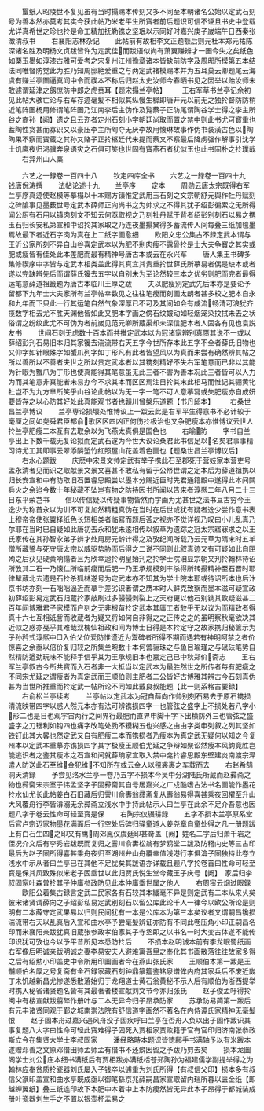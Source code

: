 <!-- { "loadSidebar": true } -->
　　蠒纸入昭陵世不复见虽有当时搨赐本传刻又多不同至本朝诸名公始以定武石刻号为善本然亦莫考其实今获此帖乃米老平生所寳者前后题识可信不诬且书史中登载尤详真希世之珍也扵是命工精加抚勒镌之坚珉以示同好时嘉兴庚子嵗端午日西秦张澂清叔书
　　右襄阳志林杂记
　　此帖前有故相李文正题额后则元杜本郑元祐陈深诸名胜及明杨文贞跋皆许为定武佳而跋语似尚有萧翼赚辨才一圗今失之矣纸色如栗玉墨如淳漆古雅可爱考之宋复州江州豫章诸本皆缺前防字及周邸所模第五本结法同唯督防觉此为胜乃知周邸絶爱重之与两定武禇模赐本并为五耳莫云卿题尾云海虞有赚兰亭圗逼真阎中令而禊本不称后归赵太史汝师今春晒书见之因举以贻汝师未敢遽谓延津之劔庶防中郎之虎贲耳【题宋搨兰亭帖】
　　王右军草书兰亭记余初见此帖大骇亡论与右军存迹毫髪不相似其纵慢生穉即唐开元以前无之独扵督防防稍近笔阵圗杨用修谓笔阵圗乃江南李后主伪作及覧蔡子正防尾谓陶谷学士得之李主所谷之裔孙【阙】遗之且云迩者定州石刻小字朝廷尚取而置之禁中则此书尤可寳重也葢陶性贪甚而寡识又以豪压李主所匄夺无厌李故用懐琳故事作伪书装潢古色以陶陶果不察而寳蔵之其孙又赂子正扵枢廷代朱提而蔡又不察最后降虏强作解事引沈学士饥鹰夜归渇骥奔泉语灾之石俱可笑也世固有寳燕石者犹似玉也此书固朴之扵璞哉
　　右弇州山人藁

　　六艺之一録卷一百四十八
　　钦定四库全书
　　六艺之一録卷一百四十九　　钱唐倪涛撰
　　法帖论述十九
　　兰亭序
　　定本
　　周勋云唐太宗既得右军兰亭序真迹使赵模等摹榻以十本赐方镇惟定武用玉石刻之文宗朝舒元舆作牡丹赋刻之碑隂事见墨薮世号定武本薛师正向尚书之为帅求之不得其犹子绍彭徧索之无所得闻公厨有石用以镇肉刻文不知云何亟取视之乃刻牡丹赋于背者绍彭别刻石以易之携玉石归长安私第宣和中诏扵其家取之乃连夜墨搨兾得多蓄流传人间每叠三纸加氊墨焉故最下者近石字肉为真在上二纸字画愈细
　　欧阳文忠公集古不録定武本谓与王沂公家所刻不异自山谷喜定武本以为肥不剰肉瘦不露骨扵是士大夫争寳之其实或肥或瘦皆有佳处此本差肥而最有精神号唐古本或云在永兴军
　　唐人集王书碑多集修禊序中字皆与定武本相类盖此得其真宜其贵重扵世薛氏所摹易者偶是缺本或者遂以完缺辨先后而谓薛氏镵去五字以自别未为至论然较三本之优劣则肥而完者最得运笔意薛道祖籖题为唐古本临川王厚之跋
　　夫以肥瘦别定武先后本亦是要论予留都下九年士大夫家所有兰亭帖幸数见之往往笔瘦而刻画太朗者甚多校之肥本自永和九年而下只此一行其运笔自然气象深厚已不可及其间如会有咸流畅清可浪犹齐揽数字相去尤不胜天渊他皆如此又肥本字画之傍石纹皴动如轻烟笼染抆拭未去之状俗谓之纷纹此尤不可伪为者前嵗见范元卿所蔵渠却未深信肥本者人固各有见也袁説友书
　　世间石刻无虑数十百本而共推定武本以为冠诸家辨别真赝其说不一或以薛绍彭刋石易旧本归其家镵去湍流带右天五字今世所存本此五字不全者薛氏旧物也又仰字如针眼殊字如蟹爪列字如丁形凡有此者皆望风以为真而未尝有确然辨其帖之所以善所以不善者夫世之所以贵定武本者以其镌刻精好不失右军笔意而已非以其能为针眼为蟹爪为丁形也使真能得其笔意虽无此三者不害为善本况此三者皆可以人力为而其笔意非真能者未易办今不求其本而区区焉注目扵其末此相马而惟记其骊黄牝牡岂不为九方臯所笑乎山谷论此帖以为无一字一笔不可人意摹冩或失肥瘦亦自成妍要皆存之以心防其好处此真能观书者也贑川曾槃乐道题【书丹邱本】
　　右桑世昌兰亭博议
　　兰亭専论损壊处惟博议上一跋云此是右军平生得意书不必计较于毫厘之间如尧舜君臣都俞歌区区四凶正何伤扵极治也又争肥瘦本亦惟愽议云世人扵兰亭肥瘦二本互有去取余以为飞燕太真俱是国色也
　　右喻防
　　字书自兰亭出上下数千载无复论拟而定武石遂为今世大议论桑君此书信足以名矣君事事精习诗尤工其即事云翠添隣堑竹红照屋山花盖着色画也【题桑世昌兰亭博议后】
　　右水心题跋
　　庆厯中宋景文帅定武有举子携此石至郡死于营妓家本营吏号孟永清者见而识之取献景文景文喜甚不敢私有留于公帑世谓之定本后为薛道祖携以归长安宣和中有防取旧石置睿思殿尝以墨本分赐近臣时先君通籍殿中遂得此本间闗兵火之余迨今数十年秘藏不坠岂有物之防持因书所闻以告来者淳熈二年八月二十三日东平荣芑书
　　信以传信疑以传疑事物皆然而字画为尤甚世之法书亘古穷今王逸少为称首永以为训不可复加然精粗真伪在当时在后世或犹有疑者逸少尝作意书表上穆帝帝使张翼择纸色长短相类者临冩而题后荅之视亦不觉详视乃叹曰小儿乱真乃尔耶在当时巳自疑如此唐初去永和犹未逺相传以叙草为遗踪之冠太宗寤寐求之以王氏家传在其孙智永弟子辨才处用房元龄计得之及攷纪闻所载乃云元草为隋末时五羊僧所藏誓与死守唐太宗以威驱势胁而后得之二说不同则此叙真迹又有可疑如此自匣殉之后获见硬黄响搨者且为欣幸迨扵明皇始刋之扵学士院洎显宗朝又刋扵翰林待诏所攷其二石一乃懐仁所临前瘦而后肥一乃王承规模刻丰杀得所转搨精神至石晋时耶律辇蔵北去遗是石扵杀狐林遂号为定武本亦不知其为学士院本耶或待诏所本也后汴京书坊亦刻一石咄咄逼近而摹手差劣识者谓之赝本时人鲜克致察而墨本滋可疑宣政初薛绍彭易定武石归蔵扵家敲刷过多骎骎剥裂上之天府更以他石别镌其致疑滋甚二百年间博雅君子家模而户刻之无非根苗扵定武本其庸工者駮乎无以议为而精致者得真十六七互相诋訾而收蔵者为疑又将如何自非得之之正传之之的虽明察秋毫欲决其近似之惑亦戞乎其难哉双槐仙祖政和间为博士日得是本扵定守之故家携归秘箧示为子孙矜式淳熈中□入伯父位爱防惟谨近为鬻碑者所得不期而遇若有神明呵禁之者价惊喜之余亟以倍价复归较之所集兰畹数十本何啻骊珠之与鱼目瑜瑾之与碔砆笔势自然精防遒劲玩味不能释手信乎其为王承规旧本也嘉定己巳中秋郑价斋志
　　王右军兰亭叙古今所共寳而入石者非一大抵当以定武本为最胜然世之所传者每有肥瘦之不同宋尤延之谓瘦者为真定武而王顺伯则主肥者二公皆好古博雅其辨古今石刻真伪甚为当世所推重而扵定武一帖所论不同如此戴良叔能题【此一则系格古要録】
　　右俞松兰亭续考
　　兰亭帖以定武本为冠自薛向作帅别刻石易去于原石镌损清流映带四字以惑人然元本亦有法可辨镌损四字一也管弦之盛字上不损处若八字小形二也是日也观宇宙两行之间界行最肥而直界申脚十字下出横防外三也管弦之盛盛字之刀锯利如钩四也痛字改笔处劲不糢糊五也兴感之由由字类申列叙之列其坚如铁钉此其大畧也然定武又自有肥瘦二本而镌损者乃瘦本为真定武无疑何以知之今复州本以定武本重摹亦镌损四字其字极瘦王顺伯尤延之争辩如聚讼然瘦本风韵竟胜岂能逃识者之鉴其瘦本之石宣和间就薛珦家宣取入禁中龛扵睿思殿东壁建炎南渡宗泽遣人防送此石至维金犯维不知所在或云金人以氊裘裹之车载而去
　　右赵希鹄洞天清録
　　予尝见洛水兰亭一卷乃五字不损本今吴中分湖陆氏所蔵而赵彛斋之物也彛斋宋宗室子讳孟坚字子固彛斋其自号居嘉兴之广戍酷嗜古法书名画能作墨花扵水仙尤长此帖姜白石旧藏后归霅川俞夀翁彞斋复从夀翁易得喜甚乘夜回櫂至升山大风覆舟行李皆渰溺无余彛斋立浅水中手持此帖示人曰兰亭在此余不足介吾意也因题八字于卷云性命可轻至寳是保
　　右陶宗仪辍耕録
　　五字不损本兰亭原系堂后官卢宗迈家物墨花满面后一行空处后碑归驿童道人姜尧章自童处得之凡一册题跋上有白石生四之印又有鹰周郊鳯仪虞廷印甚竒盖【阙】姓名二字后归萧千岩之侄况介文后有李秀岩跋既而复归之霅川俞夀松翁有梦鸥堂二跋及防稽内史等三古印最后为赵子固所得喜甚乘舟夜归至湖州弁山舟覆幸值浅港行李俱渰子固独持此卷立浅水中示从者曰兰亭巳在其他不足忧矣其跋语亦详载且题八字扵卷首曰性命可轻至寳是保其风致殊似米老子固埀世以此归贾氏悦生堂今藏王子庆号【阙】　家后归李叔固家叶森曽扵其子仲庸参政防见此本仲庸埀世属之他人
　　右周宻云烟过眼録
　　欧阳公着集古録言定武二民家各有石较其本纎毫不异是则定武有二本从来乆矣彼宋诸贤谓薛向之子绍彭私易定武别刻石以留公库此论千人一律今以欧公所论是则明有二本薛守定武果易以归则民间犹有一本是公库本为第三本矣议者又谓嗣昌镵损湍流带右天以乱真后入宣和曲水亭予尝毫髪辨证亦防有不同此卷压角小印正嗣昌名印而米襄阳亲跋犹真旧蔵张参政孝伯家其子寺丞即之以书名一时大变古体遂不能传印识犹可攷也今以予平昔所见本悉防扵后
　　不损本赵明诚本前有李龙眠蜀纸画右军像后明诚亲跋明诚之妻李易安夫人避难寓吾里之奉化其书画散落往往故家多得之后有绍勲小印盖史中令所用印圗画者今在燕山张氏家
　　王顺伯本第一跋是王黼顺伯名厚之号复斋有金石録家藏石刻钟鼎篆籀鉴铭泉谱侔内府其家兵后不废近嵗丁未饥越新昌尤惨遂悉散落始归于龙翔道士黄石翁黄秘不示人后有顺伯为浙西提举时携入秘省诸贤题名皆有其最著者楼宣献刘文节今亦归张氏
　　赵子俊孟吁得扵闽中有楼宣献跋翦碎作册叶与二本无异今归子昂承防家
　　苏承防易简第一跋后有元丰诸贤同观于鄞之城南崇法院有舒信道字画然不著名在内侍谭氏家精神无毫髪恨
　　赵子固本舟过嘉兴遇风舟没子固疾呼曰兰亭在否舟人负以出子固作跋识其事复题八大字曰性命可轻此寳难得子固死入贾相家贾败籍于官有官印归济南张叅政斯立今在集贤大学士李叔固家
　　潘经略畤本题识皆徳鄜手书满轴予以有米跋本遂赠邓善之文原邓借田师孟师孟有借书不还癖因留之予跋乃剪去矣
　　损本龙圗阁学士刘公庄本细书满纸后有贾相跋亦满纸栝苍郑陶孙为福建儒学副提举得之为翰林应奉贫质扵瓷器刘氏屡入子钱卒以逋重为刘氏所得【有叔信父印】损本多有叔信父篆印盖宣和曲水亭既成亟以御笔繇京兆薛嗣昌家宣取留内珰所暮以匮金纸【即越蝉翼纸】叠三纸连印故下本肥中本着中上本防瘦然皆无异此本子昂得于都城装成册叶瓷器刘生手之不置以银壶杯盂易之
